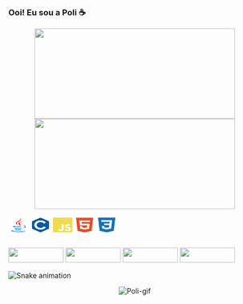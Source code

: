 ### Ooi! Eu sou a Poli ☕
<!--
-->
<div align="center">
  <a href="https://github.com/poliannabasso/">
  <img align="center" height="180em" width="400em" src="https://github-readme-stats.vercel.app/api?username=poliannabasso&show_icons=true&theme=tokyonight&include_all_commits=true&count_private=true">
  <img align="center" height="180em" width="400em" src="https://github-readme-stats.vercel.app/api/top-langs/?username=poliannabasso&layout=compact&langs_count=7&theme=tokyonight">
  </a>
</div>  
  
<div style="display: inline_block"><br>
  <img align="center" alt="Poli-Java" title="Java" height="30" width="40" src="https://raw.githubusercontent.com/devicons/devicon/master/icons/java/java-original.svg">
  <img align="center" alt="Poli-C" title="C" height="30" width="40" src="https://raw.githubusercontent.com/devicons/devicon/master/icons/c/c-plain.svg">
  <img align="center" alt="Poli-JS" title="JavaScript" height="30" width="40" src="https://raw.githubusercontent.com/devicons/devicon/master/icons/javascript/javascript-plain.svg">
  <img align="center" alt="Poli-html" title="HTML" height="30" width="40" src="https://raw.githubusercontent.com/devicons/devicon/master/icons/html5/html5-plain.svg">
  <img align="center" alt="Poli-css" title="CSS" height="30" width="40" src="https://raw.githubusercontent.com/devicons/devicon/master/icons/css3/css3-plain.svg">
</div>

##  

<div>
  <a href="https://www.instagram.com/bpoli__" target="_blank"><img height="30" width="110" src="https://img.shields.io/badge/-Instagram-%23E4405F?style=for-the-badge&logo=instagram&logoColor=white" target="_blank"></a>
 	<a href="https://discord.com/users/Fainne#3908" target="_blank"><img height="30" width="110" src="https://img.shields.io/badge/Discord-7289DA?style=for-the-badge&logo=discord&logoColor=white" target="_blank"></a> 
  <a href = "mailto:poliannabassolg@gmail.com"><img height="30" width="110" src="https://img.shields.io/badge/-Gmail-%23333?style=for-the-badge&logo=gmail&logoColor=white" target="_blank"></a>
  <a href="https://www.linkedin.com/in/polianna-basso-71882311b" target="_blank"><img height="30" width="110" src="https://img.shields.io/badge/-LinkedIn-%230077B5?style=for-the-badge&logo=linkedin&logoColor=white" target="_blank"></a>

 ![Snake animation](https://github.com/poliannabasso/poliannabasso/blob/output/github-contribution-grid-snake.svg)  
</div>

<div align="center">
  <img alt="Poli-gif" height="200" src="https://user-images.githubusercontent.com/36345555/175835682-f1838430-ca40-46f5-a7d4-31a000b5d3bf.gif">
</div>
